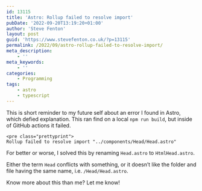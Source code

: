 ```yaml
---
id: 13115
title: 'Astro: Rollup failed to resolve import'
pubDate: '2022-09-20T13:19:20+01:00'
author: 'Steve Fenton'
layout: post
guid: 'https://www.stevefenton.co.uk/?p=13115'
permalink: /2022/09/astro-rollup-failed-to-resolve-import/
meta_description:
    - ''
meta_keywords:
    - ''
categories:
    - Programming
tags:
    - astro
    - typescript
---
```


This is short reminder to my future self about an error I found in Astro, which defied explanation. This ran find on a local `npm run build`, but inside of GitHub actions it failed.

```
<pre class="prettyprint">
Rollup failed to resolve import "../components/Head/Head.astro"
```

For better or worse, I solved this by renaming `Head.astro` to `HtmlHead.astro`.

Either the term `Head` conflicts with something, or it doesn’t like the folder and file having the same name, i.e. `/Head/Head.astro`.

Know more about this than me? Let me know!